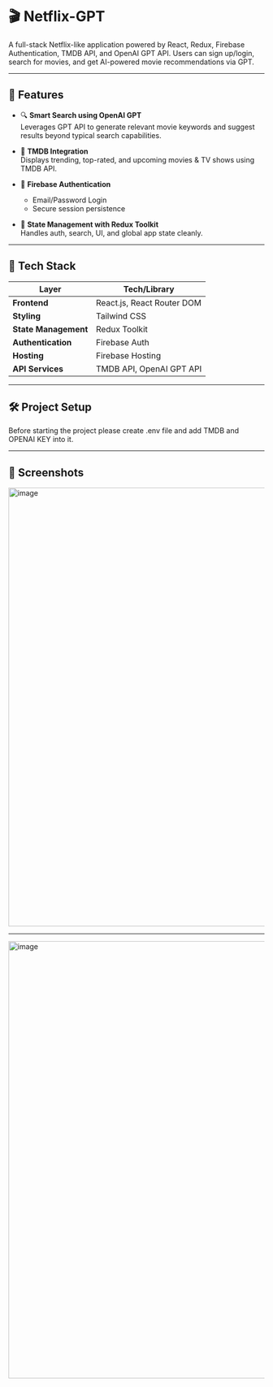 # 🎬 Netflix-GPT

A full-stack Netflix-like application powered by React, Redux, Firebase Authentication, TMDB API, and OpenAI GPT API.
Users can sign up/login, search for movies, and get AI-powered movie recommendations via GPT.

---

## 🚀 Features

- 🔍 **Smart Search using OpenAI GPT**  
  Leverages GPT API to generate relevant movie keywords and suggest results beyond typical search capabilities.

- 🎥 **TMDB Integration**  
  Displays trending, top-rated, and upcoming movies & TV shows using TMDB API.

- 🔐 **Firebase Authentication**

  - Email/Password Login
  - Secure session persistence

- 🔁 **State Management with Redux Toolkit**  
  Handles auth, search, UI, and global app state cleanly.

---

## 🧪 Tech Stack

| Layer                | Tech/Library               |
| -------------------- | -------------------------- |
| **Frontend**         | React.js, React Router DOM |
| **Styling**          | Tailwind CSS               |
| **State Management** | Redux Toolkit              |
| **Authentication**   | Firebase Auth              |
| **Hosting**          | Firebase Hosting           |
| **API Services**     | TMDB API, OpenAI GPT API   |

---

## 🛠️ Project Setup

Before starting the project please create .env file and add TMDB and OPENAI KEY into it.

---

## 📸 Screenshots

<img width="1919" height="864" alt="image" src="https://github.com/user-attachments/assets/c0d9e7df-e3d8-4902-b142-9124135d7e68" />

---
<img width="1917" height="861" alt="image" src="https://github.com/user-attachments/assets/e0a8dc20-2698-4b98-a2da-88f5819922cc" />


